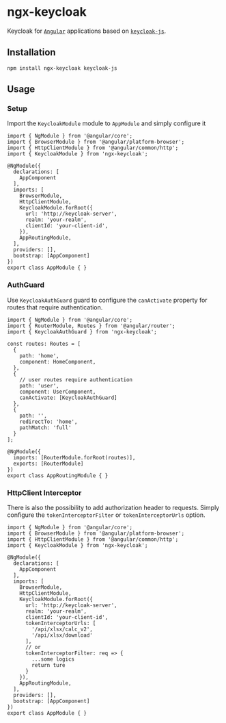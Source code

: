 # ngx-keycloak

Keycloak for [`Angular`](https://angular.io/) applications based on [`keycloak-js`](https://www.keycloak.org/docs/latest/securing_apps/index.html#_javascript_adapter).


## Installation
```
npm install ngx-keycloak keycloak-js
```

## Usage
### Setup 
Import the ```KeycloakModule``` module to ```AppModule``` and simply configure it
``` 
import { NgModule } from '@angular/core';
import { BrowserModule } from '@angular/platform-browser';
import { HttpClientModule } from '@angular/common/http';
import { KeycloakModule } from 'ngx-keycloak';

@NgModule({
  declarations: [
    AppComponent
  ],
  imports: [
    BrowserModule,
    HttpClientModule,
    KeycloakModule.forRoot({
      url: 'http://keycloak-server',
      realm: 'your-realm',
      clientId: 'your-client-id',
    }),
    AppRoutingModule,
  ],
  providers: [],
  bootstrap: [AppComponent]
})
export class AppModule { }
```

### AuthGuard 
Use ```KeycloakAuthGuard``` guard to configure the ```canActivate``` property for routes that require authentication.
```
import { NgModule } from '@angular/core';
import { RouterModule, Routes } from '@angular/router';
import { KeycloakAuthGuard } from 'ngx-keycloak';

const routes: Routes = [
  {
    path: 'home',
    component: HomeComponent,
  },
  {
    // user routes require authentication
    path: 'user',
    component: UserComponent,
    canActivate: [KeycloakAuthGuard]
  },
  {
    path: '',
    redirectTo: 'home',
    pathMatch: 'full'
  }
];

@NgModule({
  imports: [RouterModule.forRoot(routes)],
  exports: [RouterModule]
})
export class AppRoutingModule { }
```
### HttpClient Interceptor
There is also the possibility to add authorization header to requests. Simply configure the ```tokenInterceptorFilter``` or ```tokenInterceptorUrls``` option.
```
import { NgModule } from '@angular/core';
import { BrowserModule } from '@angular/platform-browser';
import { HttpClientModule } from '@angular/common/http';
import { KeycloakModule } from 'ngx-keycloak';

@NgModule({
  declarations: [
    AppComponent
  ],
  imports: [
    BrowserModule,
    HttpClientModule,
    KeycloakModule.forRoot({
      url: 'http://keycloak-server',
      realm: 'your-realm',
      clientId: 'your-client-id',
      tokenInterceptorUrls: [
        '/api/xlsx/calc_v2',
        '/api/xlsx/download'
      ],
      // or
      tokenInterceptorFilter: req => {
        ...some logics
        return ture
      }
    }),
    AppRoutingModule,
  ],
  providers: [],
  bootstrap: [AppComponent]
})
export class AppModule { }
```